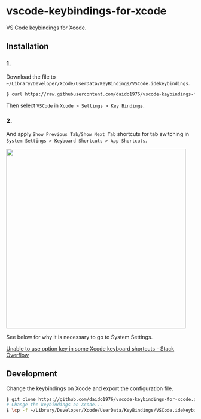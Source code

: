 # vscode-keybindings-for-xcode

VS Code keybindings for Xcode.

## Installation

### 1.

Download the file to `~/Library/Developer/Xcode/UserData/KeyBindings/VSCode.idekeybindings`.

```sh
$ curl https://raw.githubusercontent.com/daido1976/vscode-keybindings-for-xcode/main/VSCode.idekeybindings -o ~/Library/Developer/Xcode/UserData/KeyBindings/VSCode.idekeybindings
```

Then select `VSCode` in `Xcode > Settings > Key Bindings`.

### 2.

And apply `Show Previous Tab/Show Next Tab` shortcuts for tab switching in `System Settings > Keyboard Shortcuts > App Shortcuts`.

<img src='https://user-images.githubusercontent.com/35087200/207867604-e4006d8f-de1a-41a8-a808-8ef7a2e2518a.png' width=480>

See below for why it is necessary to go to System Settings.

[Unable to use option key in some Xcode keyboard shortcuts \- Stack Overflow](https://stackoverflow.com/questions/73185455/unable-to-use-option-key-in-some-xcode-keyboard-shortcuts/73225466)

## Development

Change the keybindings on Xcode and export the configuration file.

```sh
$ git clone https://github.com/daido1976/vscode-keybindings-for-xcode.git <CLONE_DIR_PATH>
# Change the keybindings on Xcode...
$ \cp -f ~/Library/Developer/Xcode/UserData/KeyBindings/VSCode.idekeybindings <CLONE_DIR_PATH>/VSCode.idekeybindings
```
